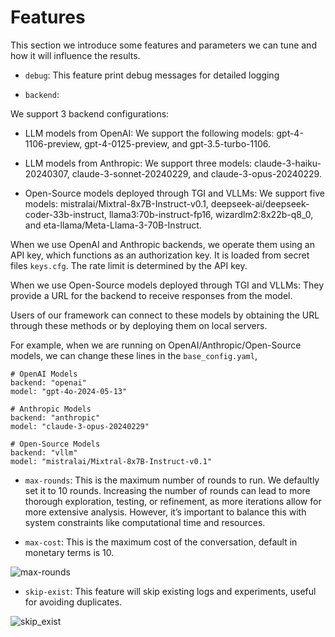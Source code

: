 # Features

This section we introduce some features and parameters we can tune and how it will influence the results.

* `debug`: This feature print debug messages for detailed logging

* `backend`: 

We support 3 backend configurations: 
* LLM models from OpenAI: We support the following models: gpt-4-1106-preview, gpt-4-0125-preview, and gpt-3.5-turbo-1106. 

* LLM models from Anthropic: We support three models: claude-3-haiku-20240307, claude-3-sonnet-20240229, and claude-3-opus-20240229. 

* Open-Source models deployed through TGI and VLLMs: We support five models: mistralai/Mixtral-8x7B-Instruct-v0.1, deepseek-ai/deepseek-coder-33b-instruct, llama3:70b-instruct-fp16, wizardlm2:8x22b-q8_0, and eta-llama/Meta-Llama-3-70B-Instruct.

When we use OpenAI and Anthropic backends, we operate them using an API key, which functions as an authorization key. It is loaded from secret files `keys.cfg`. The rate limit is determined by the API key. 

When we use Open-Source models deployed through TGI and VLLMs: They provide a URL for the backend to receive responses
from the model. 

Users of our framework can connect to these models by obtaining the URL through these methods or by deploying them on local servers.

For example, when we are running on OpenAI/Anthropic/Open-Source models, we can change these lines in the `base_config.yaml`,
```
# OpenAI Models
backend: "openai"
model: "gpt-4o-2024-05-13"

# Anthropic Models
backend: "anthropic"
model: "claude-3-opus-20240229"

# Open-Source Models
backend: "vllm"
model: "mistralai/Mixtral-8x7B-Instruct-v0.1"
```

* `max-rounds`: This is the maximum number of rounds to run. We defaultly set it to 10 rounds. Increasing the number of rounds can lead to more thorough exploration, testing, or refinement, as more iterations allow for more extensive analysis. However, it’s important to balance this with system constraints like computational time and resources.

* `max-cost`: This is the maximum cost of the conversation, default in monetary terms is 10.

![max-rounds](./images/max-rounds.png "max-rounds")

* `skip-exist`: This feature will skip existing logs and experiments, useful for avoiding duplicates.

![skip_exist](./images/max-rounds.png "skip_exist")
